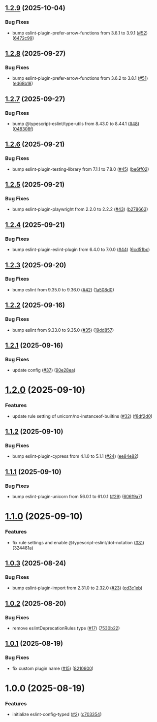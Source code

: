 ## [1.2.9](https://github.com/noshiro-pf/eslint-config-typed/compare/v1.2.8...v1.2.9) (2025-10-04)

### Bug Fixes

- bump eslint-plugin-prefer-arrow-functions from 3.8.1 to 3.9.1 ([#52](https://github.com/noshiro-pf/eslint-config-typed/issues/52)) ([6472c99](https://github.com/noshiro-pf/eslint-config-typed/commit/6472c99ce0cf770eb53ac5deadd0d337c4c232da))

## [1.2.8](https://github.com/noshiro-pf/eslint-config-typed/compare/v1.2.7...v1.2.8) (2025-09-27)

### Bug Fixes

- bump eslint-plugin-prefer-arrow-functions from 3.6.2 to 3.8.1 ([#51](https://github.com/noshiro-pf/eslint-config-typed/issues/51)) ([ed68b18](https://github.com/noshiro-pf/eslint-config-typed/commit/ed68b18b6f699ba8c2bd511cd352c36a4ee22be7))

## [1.2.7](https://github.com/noshiro-pf/eslint-config-typed/compare/v1.2.6...v1.2.7) (2025-09-27)

### Bug Fixes

- bump @typescript-eslint/type-utils from 8.43.0 to 8.44.1 ([#48](https://github.com/noshiro-pf/eslint-config-typed/issues/48)) ([048308f](https://github.com/noshiro-pf/eslint-config-typed/commit/048308fa8cc5febc4adadc2dbd28d3cd8bdac2de))

## [1.2.6](https://github.com/noshiro-pf/eslint-config-typed/compare/v1.2.5...v1.2.6) (2025-09-21)

### Bug Fixes

- bump eslint-plugin-testing-library from 7.1.1 to 7.8.0 ([#45](https://github.com/noshiro-pf/eslint-config-typed/issues/45)) ([be6ff02](https://github.com/noshiro-pf/eslint-config-typed/commit/be6ff02132e703218aefa75bd583d5e7f78e2d17))

## [1.2.5](https://github.com/noshiro-pf/eslint-config-typed/compare/v1.2.4...v1.2.5) (2025-09-21)

### Bug Fixes

- bump eslint-plugin-playwright from 2.2.0 to 2.2.2 ([#43](https://github.com/noshiro-pf/eslint-config-typed/issues/43)) ([b278663](https://github.com/noshiro-pf/eslint-config-typed/commit/b27866326915c7c079c4f894d771936de0556613))

## [1.2.4](https://github.com/noshiro-pf/eslint-config-typed/compare/v1.2.3...v1.2.4) (2025-09-21)

### Bug Fixes

- bump eslint-plugin-eslint-plugin from 6.4.0 to 7.0.0 ([#44](https://github.com/noshiro-pf/eslint-config-typed/issues/44)) ([6cd51bc](https://github.com/noshiro-pf/eslint-config-typed/commit/6cd51bcd69d5f153452f0ad1556cdc91eefb99cf))

## [1.2.3](https://github.com/noshiro-pf/eslint-config-typed/compare/v1.2.2...v1.2.3) (2025-09-20)

### Bug Fixes

- bump eslint from 9.35.0 to 9.36.0 ([#42](https://github.com/noshiro-pf/eslint-config-typed/issues/42)) ([1a508d0](https://github.com/noshiro-pf/eslint-config-typed/commit/1a508d038dbd1e5b96b1b57c6330966301a3de27))

## [1.2.2](https://github.com/noshiro-pf/eslint-config-typed/compare/v1.2.1...v1.2.2) (2025-09-16)

### Bug Fixes

- bump eslint from 9.33.0 to 9.35.0 ([#35](https://github.com/noshiro-pf/eslint-config-typed/issues/35)) ([19dd857](https://github.com/noshiro-pf/eslint-config-typed/commit/19dd85792823f2f11bfd657b0958a9cc3e7e5e1e))

## [1.2.1](https://github.com/noshiro-pf/eslint-config-typed/compare/v1.2.0...v1.2.1) (2025-09-16)

### Bug Fixes

- update config ([#37](https://github.com/noshiro-pf/eslint-config-typed/issues/37)) ([90e28ea](https://github.com/noshiro-pf/eslint-config-typed/commit/90e28eaabb60b0768047f03eb45931a1b38dfbf7))

# [1.2.0](https://github.com/noshiro-pf/eslint-config-typed/compare/v1.1.2...v1.2.0) (2025-09-10)

### Features

- update rule setting of unicorn/no-instanceof-builtins ([#32](https://github.com/noshiro-pf/eslint-config-typed/issues/32)) ([f8df2d0](https://github.com/noshiro-pf/eslint-config-typed/commit/f8df2d092d3eb11a0a64d9e204e4e8d22fa91552))

## [1.1.2](https://github.com/noshiro-pf/eslint-config-typed/compare/v1.1.1...v1.1.2) (2025-09-10)

### Bug Fixes

- bump eslint-plugin-cypress from 4.1.0 to 5.1.1 ([#24](https://github.com/noshiro-pf/eslint-config-typed/issues/24)) ([ee84e82](https://github.com/noshiro-pf/eslint-config-typed/commit/ee84e82214c24627f8c8880d9dd4df376e257b52))

## [1.1.1](https://github.com/noshiro-pf/eslint-config-typed/compare/v1.1.0...v1.1.1) (2025-09-10)

### Bug Fixes

- bump eslint-plugin-unicorn from 56.0.1 to 61.0.1 ([#29](https://github.com/noshiro-pf/eslint-config-typed/issues/29)) ([606f9a7](https://github.com/noshiro-pf/eslint-config-typed/commit/606f9a71ed2525a9fe614db932d1a75b099f7770))

# [1.1.0](https://github.com/noshiro-pf/eslint-config-typed/compare/v1.0.3...v1.1.0) (2025-09-10)

### Features

- fix rule settings and enable @typescript-eslint/dot-notation ([#31](https://github.com/noshiro-pf/eslint-config-typed/issues/31)) ([324481a](https://github.com/noshiro-pf/eslint-config-typed/commit/324481a55c9fa6ab4d0f7de6a919b6ec44a98eee))

## [1.0.3](https://github.com/noshiro-pf/eslint-config-typed/compare/v1.0.2...v1.0.3) (2025-08-24)

### Bug Fixes

- bump eslint-plugin-import from 2.31.0 to 2.32.0 ([#23](https://github.com/noshiro-pf/eslint-config-typed/issues/23)) ([cd3c1eb](https://github.com/noshiro-pf/eslint-config-typed/commit/cd3c1eb9e5ab3d33f4d43b263650a5d0ae994e19))

## [1.0.2](https://github.com/noshiro-pf/eslint-config-typed/compare/v1.0.1...v1.0.2) (2025-08-20)

### Bug Fixes

- remove eslintDeprecationRules type ([#17](https://github.com/noshiro-pf/eslint-config-typed/issues/17)) ([7530b22](https://github.com/noshiro-pf/eslint-config-typed/commit/7530b2213beba7cfa63b3e308e3cdef4833a8d7d))

## [1.0.1](https://github.com/noshiro-pf/eslint-config-typed/compare/v1.0.0...v1.0.1) (2025-08-19)

### Bug Fixes

- fix custom plugin name ([#15](https://github.com/noshiro-pf/eslint-config-typed/issues/15)) ([8210900](https://github.com/noshiro-pf/eslint-config-typed/commit/82109009c03191e96901a901fd06d3414b747f65))

# 1.0.0 (2025-08-19)

### Features

- initialize eslint-config-typed ([#2](https://github.com/noshiro-pf/eslint-config-typed/issues/2)) ([c703354](https://github.com/noshiro-pf/eslint-config-typed/commit/c703354e93a1c2579d55ec4ab30ab844f9c6485e))
